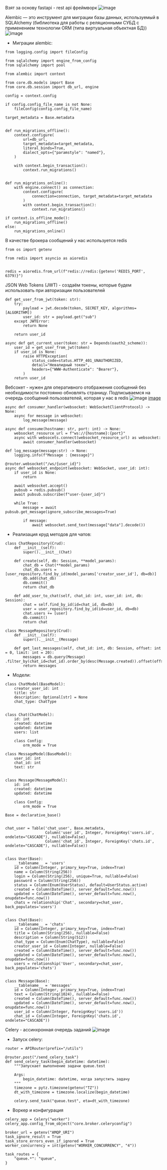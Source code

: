 Взят за основу fastapi - rest api фреймворк
![image](https://user-images.githubusercontent.com/63580342/174488383-2561527f-2a4c-426f-908f-76e30ae9c1ce.png)

Alembic — это инструмент для миграции базы данных, используемый в SQLAlchemy (библиотека для работы с реляционными СУБД с применением технологии ORM (типа виртуальная объектная БД))
![image](https://user-images.githubusercontent.com/63580342/174490873-587b2990-19e6-481f-b307-232f279612af.png)
- Миграции alembic:

```
from logging.config import fileConfig

from sqlalchemy import engine_from_config
from sqlalchemy import pool

from alembic import context

from core.db.models import Base
from core.db.session import db_url, engine

config = context.config

if config.config_file_name is not None:
    fileConfig(config.config_file_name)

target_metadata = Base.metadata


def run_migrations_offline():
    context.configure(
        url=db_url,
        target_metadata=target_metadata,
        literal_binds=True,
        dialect_opts={"paramstyle": "named"},
    )

    with context.begin_transaction():
        context.run_migrations()


def run_migrations_online():
    with engine.connect() as connection:
        context.configure(
            connection=connection, target_metadata=target_metadata
        )
        with context.begin_transaction():
            context.run_migrations()

if context.is_offline_mode():
    run_migrations_offline()
else:
    run_migrations_online()
```


В качестве брокера сообщений у нас используется redis

```
from os import getenv

from redis import asyncio as aioredis


redis = aioredis.from_url(f"redis://redis:{getenv('REDIS_PORT', 6379)}")
```

JSON Web Tokens (JWT) - создаём токены, которые будем использовать при авторизации пользователей

```
def get_user_from_jwt(token: str):
    try:
        payload = jwt.decode(token, SECRET_KEY, algorithms=[ALGORITHM])
        user_id: str = payload.get("sub")
    except JWTError:
        return None

    return user_id
```

```
async def get_current_user(token: str = Depends(oauth2_scheme)):
    user_id = get_user_from_jwt(token)
    if user_id is None:
        raise HTTPException(
            status_code=status.HTTP_401_UNAUTHORIZED,
            detail="Невалидный токен",
            headers={"WWW-Authenticate": "Bearer"},
        )
    return user_id
```

Вебсокет - нужен для оперативного отображения сообщений без необходимости постоянно обновлять страницу. Подписываемся на очередь сообщений пользователей, которая у нас в redis
![image](https://user-images.githubusercontent.com/63580342/174493912-67aae6b4-1ef9-4ebe-b327-dd3980ffe30d.png)
[image](https://user-images.githubusercontent.com/63580342/174494170-bf1699ce-628b-429f-bd9b-d61f147c5867.png)


```
async def consumer_handler(websocket: WebSocketClientProtocol) -> None:
    async for message in websocket:
        log_message(message)

async def consume(hostname: str, port: int) -> None:
    websocket_resource_url = f"ws://{hostname}:{port}"
    async with websocets.connect(websocket_resource_url) as websocket:
        await consumer_handler(websocket)

def log_message(message:str) -> None:
    logging.info(f"Message : {message}")
```

```
@router.websocket("/ws/{user_id}")
async def websocket_endpoint(websocket: WebSocket, user_id: int):
    if user_id is None:
        return

    await websocket.accept()
    pubsub = redis.pubsub()
    await pubsub.subscribe(f"user-{user_id}")

    while True:
        message = await pubsub.get_message(ignore_subscribe_messages=True)

        if message:
            await websocket.send_text(message["data"].decode())
```

- Реализация круд методов для чатов:

```
class ChatRepository(Crud):
    def __init__(self):
        super().__init__(Chat)

    def create(self, db: Session, **model_params):
        chat_db = Chat(**model_params)
        chat_db.users = [user_repository.find_by_id(model_params['creator_user_id'], db=db)]
        db.add(chat_db)
        db.commit()
        return chat_db

    def add_user_to_chat(self, chat_id: int, user_id: int, db: Session):
        chat = self.find_by_id(id=chat_id, db=db)
        user = user_repository.find_by_id(id=user_id, db=db)
        chat.users += [user]
        db.commit()
        return chat
```

```
class MessageRepository(Crud):
    def __init__(self):
        super().__init__(Message)

    def get_last_messages(self, chat_id: int, db: Session, offset: int = 0, limit: int = 20):
        messages = db.query(Message) .filter_by(chat_id=chat_id).order_by(desc(Message.created)).offset(offset).limit(limit).all()
        return messages
```

- Модели:

```
class ChatModel(BaseModel):
    creator_user_id: int
    title: str
    description: Optional[str] = None
    chat_type: ChatType


class Chat(ChatModel):
    id: int
    created: datetime
    updated: datetime
    users: list

    class Config:
        orm_mode = True
```

```
class MessageModel(BaseModel):
    user_id: int
    chat_id: int
    text: str


class Message(MessageModel):
    id: int
    created: datetime
    updated: datetime

    class Config:
        orm_mode = True

Base = declarative_base()


chat_user = Table('chat_user', Base.metadata,
                  Column('user_id', Integer, ForeignKey('users.id', ondelete="CASCADE"), nullable=False),
                  Column('chat_id', Integer, ForeignKey('chats.id', ondelete="CASCADE"), nullable=False))


class User(Base):
    __tablename__ = 'users'
    id = Column(Integer, primary_key=True, index=True)
    name = Column(String(256))
    login = Column(String(256), unique=True, nullable=False)
    password = Column(String(256))
    status = Column(Enum(UserStatus), default=UserStatus.active)
    created = Column(DateTime(), server_default=func.now())
    updated = Column(DateTime(), server_default=func.now(), onupdate=func.now())
    chats = relationship('Chat', secondary=chat_user, back_populates='users')


class Chat(Base):
    __tablename__ = 'chats'
    id = Column(Integer, primary_key=True, index=True)
    title = Column(String(256), nullable=False)
    description = Column(String(512))
    chat_type = Column(Enum(ChatType), nullable=False)
    creator_user_id = Column(Integer, nullable=False)
    created = Column(DateTime(), server_default=func.now())
    updated = Column(DateTime(), server_default=func.now(), onupdate=func.now())
    users = relationship('User', secondary=chat_user, back_populates='chats')


class Message(Base):
    __tablename__ = 'messages'
    id = Column(Integer, primary_key=True, index=True)
    text = Column(String(1024), nullable=False)
    created = Column(DateTime(), server_default=func.now())
    updated = Column(DateTime(), server_default=func.now(), onupdate=func.now())
    user_id = Column(Integer, ForeignKey('users.id'))
    chat_id = Column(Integer, ForeignKey('chats.id', ondelete="CASCADE"))
```


Celery - ассинхронная очередь заданий
![image](https://user-images.githubusercontent.com/63580342/174494095-ff59c454-c3bf-47c2-8d24-a3a4bf3ea6d1.png)

- Запуск celery:

```
router = APIRouter(prefix="/utils")

@router.post("/send_celery_task")
def send_celery_task(begin_datetime: datetime):
    """Запускает выполнение задачи queue.test
    
    Args:
        begin_datetime: datetime, когда запустить задачу
    """
    timezone = pytz.timezone(getenv("TZ"))
    dt_with_timezone = timezone.localize(begin_datetime)

    celery.send_task("queue.test", eta=dt_with_timezone)
```
- Воркер и конфигурация

```
celery_app = Celery("worker") 
celery_app.config_from_object("core.broker.celeryconfig")
```
```
broker_url = getenv("AMQP_URI")
task_ignore_result = True
task_store_errors_even_if_ignored = True
worker_concurrency = int(getenv("WORKER_CONCURRENCY", "4"))

task_routes = {
    "queue.*": "queue",
}
```
